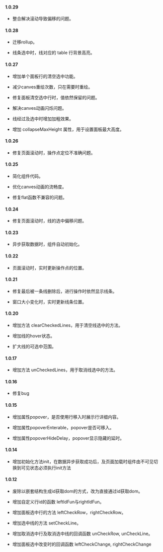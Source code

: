 #### 1.0.29

- 整合解决滚动导致偏移的问题。

#### 1.0.28

- 迁移rollup。

- 线条选中时，线对应的 table 行背景高亮。

#### 1.0.27

- 增加单个面板行的清空选中功能。

- 减少canves重绘次数，只在需要时重绘。

- 修复面板清空选中行时，值依然保留的问题。

- 解决canves动画闪烁问题。

- 线经过及选中时增加加粗效果。

- 增加 collapseMaxHeight 属性，用于设置面板最大高度。

#### 1.0.26

- 修复页面滚动时，操作点定位不准确问题。

#### 1.0.25

- 简化组件代码。

- 优化canves动画的流畅度。

- 修复flat函数不兼容的问题。

#### 1.0.24

- 修复页面滚动时，线的选中偏移问题。

#### 1.0.23

- 异步获取数据时，组件自动初始化。

#### 1.0.22

- 页面滚动时，实时更新操作点的位置。

#### 1.0.21

- 修复最后被一条线删除后，进行操作时依然显示线条。

- 窗口大小变化时，实时更新线条位置。

#### 1.0.20

- 增加方法 clearCheckedLines，用于清空线选中的方法。

- 增加线的hover状态。

- 扩大线的可选中范围。

#### 1.0.17

- 增加方法 unCheckedLines，用于取消线选中的方法。

#### 1.0.16

- 修复bug

#### 1.0.15

- 增加属性popover，是否使用行移入时展示行详细内容。

- 增加属性popoverEnterable，popover是否可移入。

- 增加属性popoverHideDelay，popover显示隐藏的延时。

#### 1.0.14

- 增加初始化方法init，在数据异步获取成功后，及页面加载时组件由不可见切换到可见状态必须执行init方法

#### 1.0.12

- 废除以嵌套结构生成id获取dom的方式，改为直接通过id获取dom。

- 增加自定义行id的函数 leftIdFun与rightIdFun。

- 增加面板选中行的方法 leftCheckRow，rightCheckRow。

- 增加选中线的方法 setCheckLine。

- 增加取消选中行及取消选中线的回调函数 unCheckRow, unCheckLine。

- 增加面板选中改变时的回调函数 leftCheckChange, rightCheckChange

